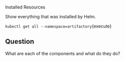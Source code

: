 Installed Resources

Show everything that was installed by Helm.

`kubectl get all --namespace=artifactory`{execute}

## Question

What are each of the components and what do they do?